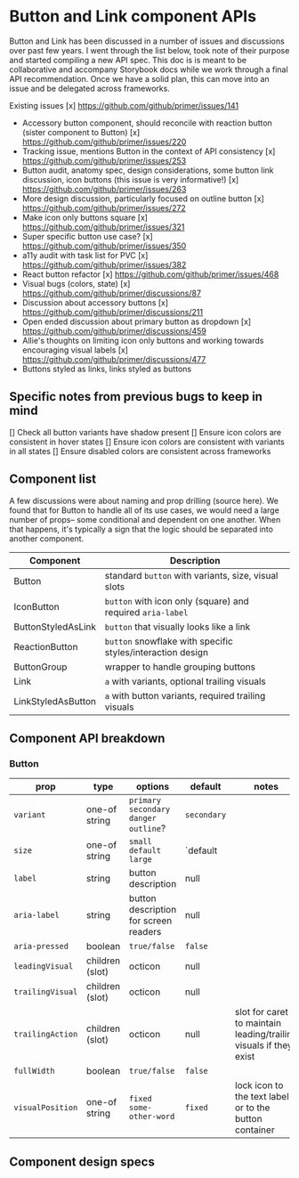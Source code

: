 # Button and Link component APIs
Button and Link has been discussed in a number of issues and discussions over past few years. I went through the list below, took note of their purpose and started compiling a new API spec. This doc is is meant to be collaborative and accompany Storybook docs while we work through a final API recommendation. Once we have a solid plan, this can move into an issue and be delegated across frameworks.

Existing issues
[x] https://github.com/github/primer/issues/141
- Accessory button component, should reconcile with reaction button (sister component to Button)
[x] https://github.com/github/primer/issues/220
- Tracking issue, mentions Button in the context of API consistency
[x] https://github.com/github/primer/issues/253
- Button audit, anatomy spec, design considerations, some button link discussion, icon buttons (this issue is very informative!)
[x] https://github.com/github/primer/issues/263
- More design discussion, particularly focused on outline button
[x] https://github.com/github/primer/issues/272
- Make icon only buttons square
[x] https://github.com/github/primer/issues/321
- Super specific button use case?
[x] https://github.com/github/primer/issues/350
- a11y audit with task list for PVC
[x] https://github.com/github/primer/issues/382
- React button refactor
[x] https://github.com/github/primer/issues/468
- Visual bugs (colors, state)
[x] https://github.com/github/primer/discussions/87
- Discussion about accessory buttons
[x] https://github.com/github/primer/discussions/211
- Open ended discussion about primary button as dropdown
[x] https://github.com/github/primer/discussions/459
- Allie's thoughts on limiting icon only buttons and working towards encouraging visual labels
[x] https://github.com/github/primer/discussions/477
- Buttons styled as links, links styled as buttons

## Specific notes from previous bugs to keep in mind
[] Check all button variants have shadow present
[] Ensure icon colors are consistent in hover states
[] Ensure icon colors are consistent with variants in all states
[] Ensure disabled colors are consistent across frameworks

## Component list
A few discussions were about naming and prop drilling (source here). We found that for Button to handle all of its use cases, we would need a large number of props– some conditional and dependent on one another. When that happens, it's typically a sign that the logic should be separated into another component.

| Component | Description |
| -- | -- |
| Button | standard `button` with variants, size, visual slots |
| IconButton | `button` with icon only (square) and required `aria-label` |
| ButtonStyledAsLink | `button` that visually looks like a link |
| ReactionButton | `button` snowflake with specific styles/interaction design |
| ButtonGroup | wrapper to handle grouping buttons |
| Link | `a` with variants, optional trailing visuals |
| LinkStyledAsButton | `a` with button variants, required trailing visuals |

## Component API breakdown

### Button

| prop | type | options | default | notes |
| -- | -- | -- | -- | -- |
| `variant` | one-of string | `primary` `secondary` `danger` `outline`? | `secondary` | |
| `size` | one-of string | `small` `default` `large` | `default | |
| `label` | string | button description | null | |
| `aria-label` | string | button description for screen readers | null | |
| `aria-pressed` | boolean | `true/false` | `false` | |
| `leadingVisual` | children (slot) | octicon | null | |
| `trailingVisual` | children (slot) | octicon | null | |
| `trailingAction` | children (slot) | octicon | null | slot for caret to maintain leading/trailing visuals if they exist |
| `fullWidth` | boolean | `true/false` | `false` | |
| `visualPosition` | one-of string | `fixed` `some-other-word` | `fixed` | lock icon to the text label or to the button container |

## Component design specs
